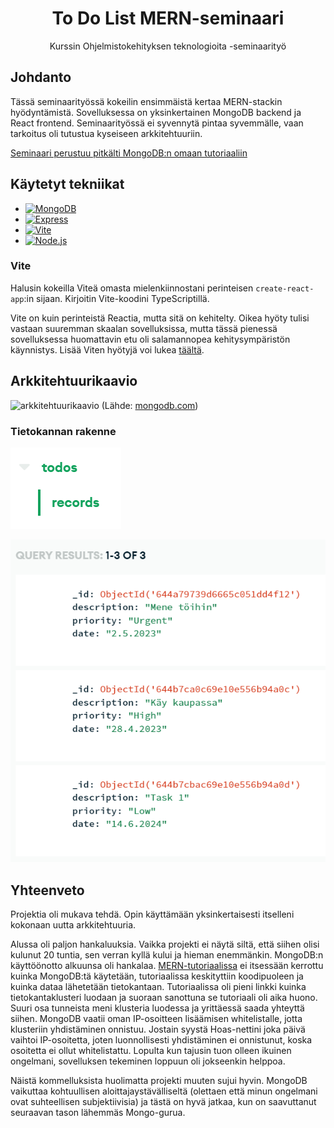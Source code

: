 <div align="center">
  <h1>To Do List MERN-seminaari</h1>
  <p>Kurssin Ohjelmistokehityksen teknologioita -seminaarityö</p>
</div>

## Johdanto
Tässä seminaarityössä kokeilin ensimmäistä kertaa MERN-stackin hyödyntämistä. Sovelluksessa on yksinkertainen MongoDB backend ja React frontend. Seminaarityössä ei syvennytä pintaa syvemmälle, vaan tarkoitus oli tutustua kyseiseen arkkitehtuuriin.

[Seminaari perustuu pitkälti MongoDB:n omaan tutoriaaliin][mern-tutorial-url]

## Käytetyt tekniikat
- [![MongoDB][mongo-db]][mongo-db-url]
- [![Express][express]][express-url]
- [![Vite][vite]][vite-url]
- [![Node.js][nodejs]][nodejs-url]

### Vite
Halusin kokeilla Viteä omasta mielenkiinnostani perinteisen `create-react-app`:in sijaan. Kirjoitin Vite-koodini TypeScriptillä.

Vite on kuin perinteistä Reactia, mutta sitä on kehitelty. Oikea hyöty tulisi vastaan suuremman skaalan sovelluksissa, mutta tässä pienessä sovelluksessa huomattavin etu oli salamannopea kehitysympäristön käynnistys. Lisää Viten hyötyjä voi lukea [täältä](https://vitejs.dev/guide/why.html).

## Arkkitehtuurikaavio
![arkkitehtuurikaavio](./img/arkkitehtuurikaavio.avif)
(Lähde: [mongodb.com][mern-tutorial-url])

### Tietokannan rakenne
![tietokannan-rakenne](img/tietokannan-rakenne.png)

![tietokannan-data](img/tietokannan-data.png)

## Yhteenveto
Projektia oli mukava tehdä. Opin käyttämään yksinkertaisesti itselleni kokonaan uutta arkkitehtuuria.

Alussa oli paljon hankaluuksia. Vaikka projekti ei näytä siltä, että siihen olisi kulunut 20 tuntia, sen verran kyllä kului ja hieman enemmänkin. MongoDB:n käyttöönotto alkuunsa oli hankalaa. [MERN-tutoriaalissa][mern-tutorial-url] ei itsessään kerrottu kuinka MongoDB:tä käytetään, tutoriaalissa keskityttiin koodipuoleen ja kuinka dataa lähetetään tietokantaan. Tutoriaalissa oli pieni linkki kuinka tietokantaklusteri luodaan ja suoraan sanottuna se tutoriaali oli aika huono. Suuri osa tunneista meni klusteria luodessa ja yrittäessä saada yhteyttä siihen. MongoDB vaatii oman IP-osoitteen lisäämisen whitelistalle, jotta klusteriin yhdistäminen onnistuu. Jostain syystä Hoas-nettini joka päivä vaihtoi IP-osoitetta, joten luonnollisesti yhdistäminen ei onnistunut, koska osoitetta ei ollut whitelistattu. Lopulta kun tajusin tuon olleen ikuinen ongelmani, sovelluksen tekeminen loppuun oli jokseenkin helppoa.

Näistä kommelluksista huolimatta projekti muuten sujui hyvin. MongoDB vaikuttaa kohtuullisen aloittajaystävälliseltä (olettaen että minun ongelmani ovat suhteellisen subjektiivisia) ja tästä on hyvä jatkaa, kun on saavuttanut seuraavan tason lähemmäs Mongo-gurua.

<!-- MARKDOWN LINKS & IMAGES -->
<!-- https://www.markdownguide.org/basic-syntax/#reference-style-links -->
[mern-tutorial-url]: https://www.mongodb.com/languages/mern-stack-tutorial
[mongo-db]: https://img.shields.io/badge/MongoDB-%234ea94b.svg?style=for-the-badge&logo=mongodb&logoColor=white
[mongo-db-url]: https://www.mongodb.com/
[express]: https://img.shields.io/badge/express.js-%23404d59.svg?style=for-the-badge&logo=express&logoColor=%2361DAFB
[express-url]: https://expressjs.com/
[vite]: https://img.shields.io/badge/vite-%23646CFF.svg?style=for-the-badge&logo=vite&logoColor=white
[vite-url]: https://vitejs.dev/
[nodejs]: https://img.shields.io/badge/node.js-6DA55F?style=for-the-badge&logo=node.js&logoColor=white
[nodejs-url]: https://nodejs.org/en